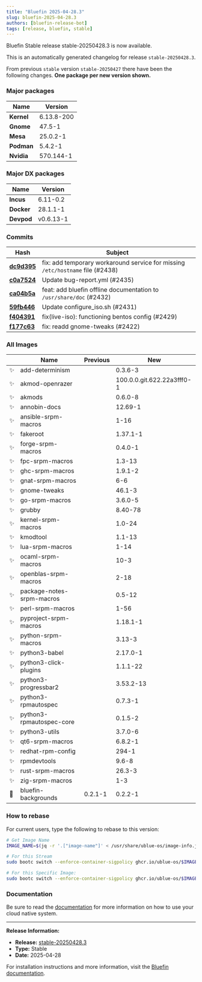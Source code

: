 ```yaml
---
title: "Bluefin 2025-04-28.3"
slug: bluefin-2025-04-28.3
authors: [bluefin-release-bot]
tags: [release, bluefin, stable]
---
```


Bluefin Stable release stable-20250428.3 is now available.

This is an automatically generated changelog for release `stable-20250428.3`.

From previous `stable` version `stable-20250427` there have been the following changes. **One package per new version shown.**

### Major packages

| Name       | Version    |
| ---------- | ---------- |
| **Kernel** | 6.13.8-200 |
| **Gnome**  | 47.5-1     |
| **Mesa**   | 25.0.2-1   |
| **Podman** | 5.4.2-1    |
| **Nvidia** | 570.144-1  |

### Major DX packages

| Name       | Version   |
| ---------- | --------- |
| **Incus**  | 6.11-0.2  |
| **Docker** | 28.1.1-1  |
| **Devpod** | v0.6.13-1 |

### Commits

| Hash                                                                                               | Subject                                                                        |
| -------------------------------------------------------------------------------------------------- | ------------------------------------------------------------------------------ |
| **[dc9d395](https://github.com/ublue-os/bluefin/commit/dc9d3954ed0344c541ea39f3ea2dde2cfb3cb9f0)** | fix: add temporary workaround service for missing `/etc/hostname` file (#2438) |
| **[c0a7524](https://github.com/ublue-os/bluefin/commit/c0a75242ce85e044536ac05d45e53b91e21d28e9)** | Update bug-report.yml (#2435)                                                  |
| **[ca04b5a](https://github.com/ublue-os/bluefin/commit/ca04b5a42fc65267dd9041013ecd9f4ef2526976)** | feat: add bluefin offline documentation to `/usr/share/doc` (#2432)            |
| **[59fb446](https://github.com/ublue-os/bluefin/commit/59fb446e45bc71428f184dbad12170b6006cc06d)** | Update configure_iso.sh (#2431)                                                |
| **[f404391](https://github.com/ublue-os/bluefin/commit/f404391aa9cd467bfebe6b4cc8365b2b589793cf)** | fix(live-iso): functioning bentos config (#2429)                               |
| **[f177c63](https://github.com/ublue-os/bluefin/commit/f177c639e658d9d332bf35108265b60f7d200985)** | fix: readd gnome-tweaks (#2422)                                                |

### All Images

|     | Name                      | Previous | New                        |
| --- | ------------------------- | -------- | -------------------------- |
| ✨  | add-determinism           |          | 0.3.6-3                    |
| ✨  | akmod-openrazer           |          | 100.0.0.git.622.22a3fff0-1 |
| ✨  | akmods                    |          | 0.6.0-8                    |
| ✨  | annobin-docs              |          | 12.69-1                    |
| ✨  | ansible-srpm-macros       |          | 1-16                       |
| ✨  | fakeroot                  |          | 1.37.1-1                   |
| ✨  | forge-srpm-macros         |          | 0.4.0-1                    |
| ✨  | fpc-srpm-macros           |          | 1.3-13                     |
| ✨  | ghc-srpm-macros           |          | 1.9.1-2                    |
| ✨  | gnat-srpm-macros          |          | 6-6                        |
| ✨  | gnome-tweaks              |          | 46.1-3                     |
| ✨  | go-srpm-macros            |          | 3.6.0-5                    |
| ✨  | grubby                    |          | 8.40-78                    |
| ✨  | kernel-srpm-macros        |          | 1.0-24                     |
| ✨  | kmodtool                  |          | 1.1-13                     |
| ✨  | lua-srpm-macros           |          | 1-14                       |
| ✨  | ocaml-srpm-macros         |          | 10-3                       |
| ✨  | openblas-srpm-macros      |          | 2-18                       |
| ✨  | package-notes-srpm-macros |          | 0.5-12                     |
| ✨  | perl-srpm-macros          |          | 1-56                       |
| ✨  | pyproject-srpm-macros     |          | 1.18.1-1                   |
| ✨  | python-srpm-macros        |          | 3.13-3                     |
| ✨  | python3-babel             |          | 2.17.0-1                   |
| ✨  | python3-click-plugins     |          | 1.1.1-22                   |
| ✨  | python3-progressbar2      |          | 3.53.2-13                  |
| ✨  | python3-rpmautospec       |          | 0.7.3-1                    |
| ✨  | python3-rpmautospec-core  |          | 0.1.5-2                    |
| ✨  | python3-utils             |          | 3.7.0-6                    |
| ✨  | qt6-srpm-macros           |          | 6.8.2-1                    |
| ✨  | redhat-rpm-config         |          | 294-1                      |
| ✨  | rpmdevtools               |          | 9.6-8                      |
| ✨  | rust-srpm-macros          |          | 26.3-3                     |
| ✨  | zig-srpm-macros           |          | 1-3                        |
| 🔄  | bluefin-backgrounds       | 0.2.1-1  | 0.2.2-1                    |

### How to rebase

For current users, type the following to rebase to this version:

```bash
# Get Image Name
IMAGE_NAME=$(jq -r '.["image-name"]' < /usr/share/ublue-os/image-info.json)

# For this Stream
sudo bootc switch --enforce-container-sigpolicy ghcr.io/ublue-os/$IMAGE_NAME:stable

# For this Specific Image:
sudo bootc switch --enforce-container-sigpolicy ghcr.io/ublue-os/$IMAGE_NAME:stable-20250428.3
```

### Documentation

Be sure to read the [documentation](https://docs.projectbluefin.io/) for more information
on how to use your cloud native system.

---

**Release Information:**

- **Release:** [stable-20250428.3](https://github.com/ublue-os/bluefin/releases/tag/stable-20250428.3)
- **Type:** Stable
- **Date:** 2025-04-28

For installation instructions and more information, visit the [Bluefin documentation](https://docs.projectbluefin.io/).
